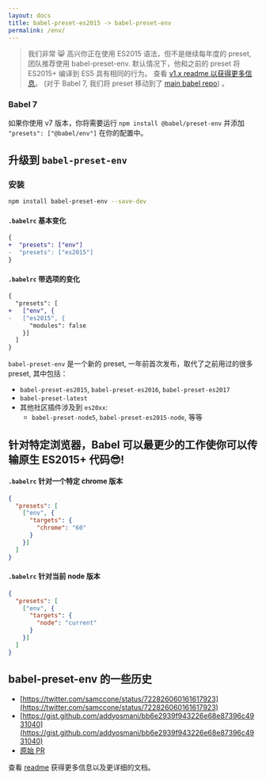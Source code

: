```yaml
---
layout: docs
title: babel-preset-es2015 -> babel-preset-env
permalink: /env/
---
```


> 我们非常 😸 高兴你正在使用 ES2015 语法，但不是继续每年度的 preset, 团队推荐使用 babel-preset-env. 默认情况下，他和之前的 preset 将 ES2015+ 编译到 ES5 具有相同的行为。
> 查看 [v1.x readme 以获得更多信息](https://github.com/babel/babel-preset-env/tree/1.x)。 (对于 Babel 7, 我们将 preset 移动到了 [main babel repo](https://github.com/babel/babel/tree/master/packages/babel-preset-env)) 。

### Babel 7

如果你使用 v7 版本，你将需要运行 `npm install @babel/preset-env` 并添加 `"presets": ["@babel/env"]` 在你的配置中。

## 升级到 `babel-preset-env`

### 安装

```sh
npm install babel-preset-env --save-dev
```
#### `.babelrc` 基本变化

```diff
{
+  "presets": ["env"]
-  "presets": ["es2015"]
}
```

#### `.babelrc` 带选项的变化

```diff
{
  "presets": [
+   ["env", {
-   ["es2015", {
      "modules": false
    }]
  ]
}
```

`babel-preset-env` 是一个新的 preset, 一年前首次发布，取代了之前用过的很多 preset, 其中包括：

- `babel-preset-es2015`, `babel-preset-es2016`, `babel-preset-es2017`
- `babel-preset-latest`
- 其他社区插件涉及到 `es20xx`:
  - `babel-preset-node5`, `babel-preset-es2015-node`, 等等

## 针对特定浏览器，Babel 可以最更少的工作使你可以传输原生 ES2015+ 代码😎!

#### `.babelrc` 针对一个特定 chrome 版本

```json
{
  "presets": [
    ["env", {
      "targets": {
        "chrome": "60"
      }
    }]
  ]
}
```

#### `.babelrc` 针对当前 node 版本

```json
{
  "presets": [
    ["env", {
      "targets": {
        "node": "current"
      }
    }]
  ]
}
```

## babel-preset-env 的一些历史

- [https://twitter.com/samccone/status/722826060161617923](https://twitter.com/samccone/status/722826060161617923)
- [https://gist.github.com/addyosmani/bb6e2939f943226e68e87396c4931040](https://gist.github.com/addyosmani/bb6e2939f943226e68e87396c4931040)
- [原始 PR](https://github.com/babel/babel/pull/3476)

查看 [readme](https://github.com/babel/babel-preset-env) 获得更多信息以及更详细的文档。
